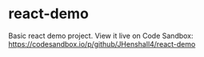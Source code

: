 # react-demo
Basic react demo project. View it live on Code Sandbox: https://codesandbox.io/p/github/JHenshall4/react-demo
